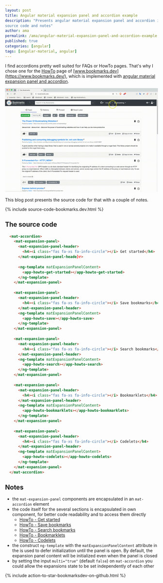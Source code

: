 ```yaml
---
layout: post
title: Angular material expansion panel and accordion example
description: "Presents angular material expansion panel and accordion in action at http://www.bookmarks.dev with
source code and notes"
author: ama
permalink: /ama/angular-material-expansion-panel-and-accordion-example
published: true
categories: [angular]
tags: [angular-material, angular]
---
```


I find accordions pretty well suited for FAQs or HowTo pages. That's why I chose one for the [HowTo](https://www.bookmarks.dev/howto) page of
[www.bookmarks.dev](https://www.bookmarks.dev/), which is implemented with [angular material expansion panel and
accordion](https://material.angular.io/components/expansion/overview).

 ![HowTo Accordion Showcase](/images/posts/2020-05-17-angular-material-expansion-panel-and-accordeon-example/howto-accordeon-showcase.gif)

This blog post presents the source code for that with a couple of notes.

{% include source-code-bookmarks.dev.html %}

<!--more-->

## The source code

```html
  <mat-accordion>
    <mat-expansion-panel>
      <mat-expansion-panel-header>
        <h4><i class="fas fa-xs fa-info-circle"></i> Get started</h4>
      </mat-expansion-panel-heade}r>

      <ng-template matExpansionPanelContent>
        <app-howto-get-started></app-howto-get-started>
      </ng-template>
    </mat-expansion-panel>

    <mat-expansion-panel>
      <mat-expansion-panel-header>
        <h4><i class="fas fa-xs fa-info-circle"></i> Save bookmarks</h4>
      </mat-expansion-panel-header>
      <ng-template matExpansionPanelContent>
        <app-howto-save></app-howto-save>
      </ng-template>
    </mat-expansion-panel>

    <mat-expansion-panel>
      <mat-expansion-panel-header>
        <h4><i class="fas fa-xs fa-info-circle"></i> Search bookmarks</h4>
      </mat-expansion-panel-header>
      <ng-template matExpansionPanelContent>
        <app-howto-search></app-howto-search>
      </ng-template>
    </mat-expansion-panel>

    <mat-expansion-panel>
      <mat-expansion-panel-header>
        <h4><i class="fas fa-xs fa-info-circle"></i> Bookmarklets</h4>
      </mat-expansion-panel-header>
      <ng-template matExpansionPanelContent>
        <app-howto-bookmarklets></app-howto-bookmarklets>
      </ng-template>
    </mat-expansion-panel>

    <mat-expansion-panel>
      <mat-expansion-panel-header>
        <h4><i class="fas fa-xs fa-info-circle"></i> Codelets</h4>
      </mat-expansion-panel-header>
      <ng-template matExpansionPanelContent>
        <app-howto-codelets></app-howto-codelets>
      </ng-template>
    </mat-expansion-panel>
  </mat-accordion>
```

## Notes

 * the `mat-expansion-panel` components are encapsulated in an `mat-accordion` element
 * the code itself for the several sections is encapsulated in own component, for better code readability and to access
 them directly
   * [HowTo - Get started](https://www.bookmarks.dev/howto/get-started)
   * [HowTo - Save bookmarks](https://www.bookmarks.dev/howto/save)
   * [HowTo - Search bookmarks](https://www.bookmarks.dev/howto/search)
   * [HowTo - Bookmarklets](https://www.bookmarks.dev/howto/bookmarklets)
   * [HowTo - Codelets](https://www.bookmarks.dev/howto/codelets)
 * the construct `ng-template` with the `matExpansionPanelContent` attribute in the  is used to defer initialization until the panel is open.
  By default, the expansion panel content will be initialized even when the panel is closed
 * by setting the input ``multi="true"`` (default `false`) on `mat-accordion` you could allow the expansions state to
 be set independently of each other

{% include action-to-star-bookmarksdev-on-github.html %}

